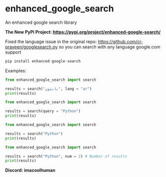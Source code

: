 # enhanced_google_search
An enhanced google search library

**The New PyPi Project: https://pypi.org/project/enhanced-google-search/**

Fixed the language issue in the original repo: https://github.com/cj-praveen/googlesearch.py so you can search with any language google.com support

```py
pip install enhanced-google-search
```

Examples:
```py
from enhanced_google_search import search

results = search("بايثون", lang = "ar")
print(results)
```

```py
from enhanced_google_search import search

results = search(query = "Python")
print(results)
```

```py
from enhanced_google_search import search

results = search("Python")
print(results)
```

```py
from enhanced_google_search import search

results = search("Python", num = 2) # Number of results
print(results)
```

**Discord: imacoolhuman**
